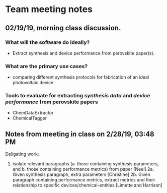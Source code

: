 # Team meeting notes

## 02/19/19, morning class discussion. 

### What will the software do ideally?

- Extract synthesis and device performance from perovskite paper(s). 

### What are the primary use cases?

- comparing different synthesis protocols for fabrication of an ideal photovoltaic device.  

### Tools to evaluate for extracting _synthesis data_ and _device performance_ from perovskite papers

- ChemDataExtractor
- ChemicalTagger

## Notes from meeting in class on 2/28/19, 03:48 PM

Deligating work; 
1. isolate relevant paragraphs (a. those containing synthesis parameters, and b. those containing performance metrics) from paper [Neel]
	2a. Given synthesis paragraph, extra parameters [Christine]
	2b. Given paragraph containing performance metrics, extract metrics and their relationship to specific devices/chemical-entities [Limette and Harrison]

